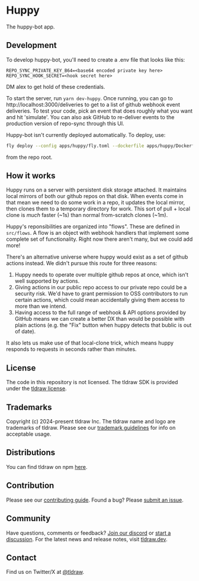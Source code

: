 # Huppy

The huppy-bot app.

## Development

To develop huppy-bot, you'll need to create a .env file that looks like this:

```
REPO_SYNC_PRIVATE_KEY_B64=<base64 encoded private key here>
REPO_SYNC_HOOK_SECRET=<hook secret here>
```

DM alex to get hold of these credentials.

To start the server, run `yarn dev-huppy`. Once running, you can go to
http://localhost:3000/deliveries to get to a list of github webhook event
deliveries. To test your code, pick an event that does roughly what you want and
hit 'simulate'. You can also ask GitHub to re-deliver events to the production
version of repo-sync through this UI.

Huppy-bot isn't currently deployed automatically. To deploy, use:

```sh
fly deploy --config apps/huppy/fly.toml --dockerfile apps/huppy/Dockerfile
```

from the repo root.

## How it works

Huppy runs on a server with persistent disk storage attached. It maintains local
mirrors of both our github repos on that disk. When events come in that mean we
need to do some work in a repo, it updates the local mirror, then clones them to
a temporary directory for work. This sort of pull + local clone is _much_ faster
(~1s) than normal from-scratch clones (~1m).

Huppy's reponsibilities are organized into "flows". These are defined in
`src/flows`. A flow is an object with webhook handlers that implement some
complete set of functionality. Right now there aren't many, but we could add more!

There's an alternative universe where huppy would exist as a set of github
actions instead. We didn't pursue this route for three reasons:

1. Huppy needs to operate over multiple github repos at once, which isn't well
   supported by actions.
2. Giving actions in our public repo access to our private repo could be a
   security risk. We'd have to grant permission to OSS contributors to run
   certain actions, which could mean accidentally giving them access to more
   than we intend.
3. Having access to the full range of webhook & API options provided by GitHub
   means we can create a better DX than would be possible with plain actions
   (e.g. the "Fix" button when huppy detects that bublic is out of date).

It also lets us make use of that local-clone trick, which means huppy responds
to requests in seconds rather than minutes.

## License

The code in this repository is not licensed. The tldraw SDK is provided under the [tldraw license](https://github.com/tldraw/tldraw/blob/main/LICENSE.md).

## Trademarks

Copyright (c) 2024-present tldraw Inc. The tldraw name and logo are trademarks of tldraw. Please see our [trademark guidelines](https://github.com/tldraw/tldraw/blob/main/TRADEMARKS.md) for info on acceptable usage.

## Distributions

You can find tldraw on npm [here](https://www.npmjs.com/package/@tldraw/tldraw?activeTab=versions).

## Contribution

Please see our [contributing guide](https://github.com/tldraw/tldraw/blob/main/CONTRIBUTING.md). Found a bug? Please [submit an issue](https://github.com/tldraw/tldraw/issues/new).

## Community

Have questions, comments or feedback? [Join our discord](https://discord.gg/rhsyWMUJxd) or [start a discussion](https://github.com/tldraw/tldraw/discussions/new). For the latest news and release notes, visit [tldraw.dev](https://tldraw.dev).

## Contact

Find us on Twitter/X at [@tldraw](https://twitter.com/tldraw).
